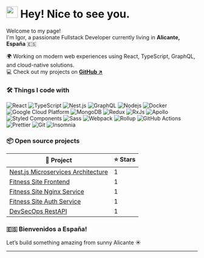 <h1>
  <img src="https://emojis.slackmojis.com/emojis/images/1531849430/4246/blob-sunglasses.gif?1531849430" width="30"/>
  Hey! Nice to see you.
</h1>

<p>
  Welcome to my page!<br />
  I'm Igor, a passionate Fullstack Developer currently living in 
  <b>Alicante, España</b> 🇪🇸
</p>

<p>
  🌍 Working on modern web experiences using React, TypeScript, GraphQL, and cloud-native solutions.<br/>
  💻 Check out my projects on 
  <a href="https://github.com/monokkai" target="_blank"><b>GitHub ↗</b></a>
</p>

<h3>🛠️ Things I code with</h3>
<p>
  <img alt="React" src="https://img.shields.io/badge/-React-45b8d8?style=flat-square&logo=react&logoColor=white" />
  <img alt="TypeScript" src="https://img.shields.io/badge/-TypeScript-007ACC?style=flat-square&logo=typescript&logoColor=white" />
  <img alt="Nest.js" src="https://img.shields.io/badge/-NestJs-ea2845?style=flat-square&logo=nestjs&logoColor=white" />
  <img alt="GraphQL" src="https://img.shields.io/badge/-GraphQL-E10098?style=flat-square&logo=graphql&logoColor=white" />
  <img alt="Nodejs" src="https://img.shields.io/badge/-Nodejs-43853d?style=flat-square&logo=Node.js&logoColor=white" />
  <img alt="Docker" src="https://img.shields.io/badge/-Docker-46a2f1?style=flat-square&logo=docker&logoColor=white" />
  <img alt="Google Cloud Platform" src="https://img.shields.io/badge/-Google_Cloud_Platform-1a73e8?style=flat-square&logo=google-cloud&logoColor=white" />
  <img alt="MongoDB" src="https://img.shields.io/badge/-MongoDB-13aa52?style=flat-square&logo=mongodb&logoColor=white" />
  <img alt="Redux" src="https://img.shields.io/badge/-Redux-764ABC?style=flat-square&logo=redux&logoColor=white" />
  <img alt="RxJs" src="https://img.shields.io/badge/-RxJs-B7178C?style=flat-square&logo=reactivex&logoColor=white" />
  <img alt="Apollo" src="https://img.shields.io/badge/-Apollo%20GraphQL-311C87?style=flat-square&logo=apollo-graphql&logoColor=white" />
  <img alt="Styled Components" src="https://img.shields.io/badge/-Styled_Components-db7092?style=flat-square&logo=styled-components&logoColor=white" />
  <img alt="Sass" src="https://img.shields.io/badge/-Sass-CC6699?style=flat-square&logo=sass&logoColor=white" />
  <img alt="Webpack" src="https://img.shields.io/badge/-Webpack-8DD6F9?style=flat-square&logo=webpack&logoColor=white" />
  <img alt="Rollup" src="https://img.shields.io/badge/-Rollup-EC4A3F?style=flat-square&logo=rollup.js&logoColor=white" />
  <img alt="GitHub Actions" src="https://img.shields.io/badge/-Github_Actions-2088FF?style=flat-square&logo=github-actions&logoColor=white" />
  <img alt="Prettier" src="https://img.shields.io/badge/-Prettier-F7B93E?style=flat-square&logo=prettier&logoColor=white" />
  <img alt="Git" src="https://img.shields.io/badge/-Git-F05032?style=flat-square&logo=git&logoColor=white" />
  <img alt="Insomnia" src="https://img.shields.io/badge/-Insomnia-5849BE?style=flat-square&logo=insomnia&logoColor=white" />
</p>

<h3>📦 Open source projects</h3>
<table>
  <thead align="center">
    <tr>
      <th>🎁 Project</th>
      <th>⭐ Stars</th>
    </tr>
  </thead>
  <tbody>
    <tr>
      <td><a href="https://github.com/monokkai/Nest.js-Microservices-Arcitecture" target="_blank">Nest.js Microservices Architecture</a></td>
      <td>1</td>
    </tr>
    <tr>
      <td><a href="https://github.com/monokkai/Fitness-Site-Front" target="_blank">Fitness Site Frontend</a></td>
      <td>1</td>
    </tr>
    <tr>
      <td><a href="https://github.com/monokkai/Fitness-Site-Nginx-Service" target="_blank">Fitness Site Nginx Service</a></td>
      <td>1</td>
    </tr>
    <tr>
      <td><a href="https://github.com/monokkai/Fitness-Site-Auth-Service" target="_blank">Fitness Site Auth Service</a></td>
      <td>1</td>
    </tr>
    <tr>
      <td><a href="https://github.com/monokkai//DevSecOps-RESTAPI" target="_blank">DevSecOps RestAPI</a></td>
      <td>1</td>
    </tr>
  </tbody>
</table>

<h3>🇪🇸 Bienvenidos a España!</h3>
<p>Let’s build something amazing from sunny Alicante ☀️</p>

<hr/>

